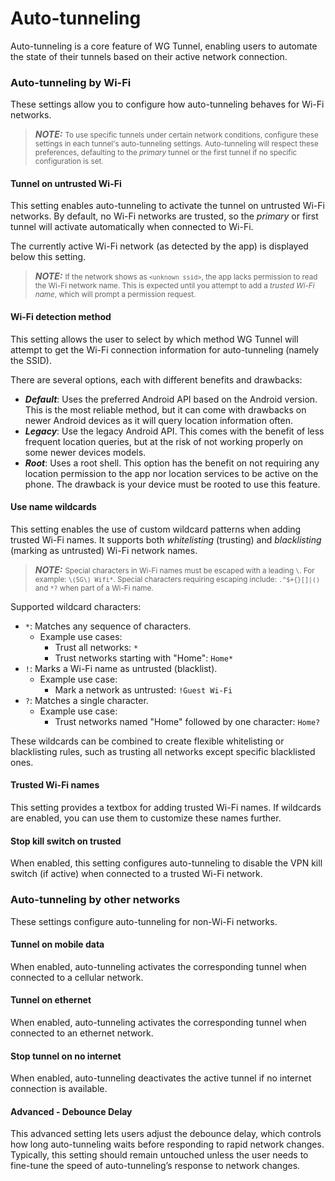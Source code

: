 # Auto-tunneling

Auto-tunneling is a core feature of WG Tunnel, enabling users to automate the state of their tunnels based on their
active network connection.

### Auto-tunneling by Wi-Fi

These settings allow you to configure how auto-tunneling behaves for Wi-Fi networks.

> **_NOTE:_** <small>To use specific tunnels under certain network conditions, configure these settings in each tunnel's
> auto-tunneling settings. Auto-tunneling will respect these preferences, defaulting to the *primary* tunnel or the first
> tunnel if no specific configuration is set.</small>

#### Tunnel on untrusted Wi-Fi

This setting enables auto-tunneling to activate the tunnel on untrusted Wi-Fi networks. By default, no Wi-Fi networks
are trusted, so the *primary* or first tunnel will activate automatically when connected to Wi-Fi.

The currently active Wi-Fi network (as detected by the app) is displayed below this setting.

> **_NOTE:_** <small>If the network shows as `<unknown ssid>`, the app lacks permission to read the Wi-Fi network name.
> This is expected until you attempt to add a *trusted Wi-Fi name*, which will prompt a permission request.</small>

#### Wi-Fi detection method

This setting allows the user to select by which method WG Tunnel will attempt to get the Wi-Fi connection information
for auto-tunneling (namely the SSID).

There are several options, each with different benefits and drawbacks:

- ***Default***: Uses the preferred Android API based on the Android version. This
  is the most reliable method, but it can come with drawbacks on newer Android devices as it will query location information often.
- ***Legacy***: Use the legacy Android API. This comes with the benefit of less frequent location queries, but at the risk of
  not working properly on some newer devices models.
- ***Root***: Uses a root shell. This option has the benefit on not requiring any location permission to the app nor location services
  to be active on the phone. The drawback is your device must be rooted to use this feature.


#### Use name wildcards

This setting enables the use of custom wildcard patterns when adding trusted Wi-Fi names. It supports both
*whitelisting* (trusting) and *blacklisting* (marking as untrusted) Wi-Fi network names.

> **_NOTE:_** <small>Special characters in Wi-Fi names must be escaped with a leading `\`. For example: `\(5G\) Wifi*`.
> Special characters requiring escaping include: `.^$+{}[]|()` and `*?` when part of a Wi-Fi name.</small>

Supported wildcard characters:
- `*`: Matches any sequence of characters.
    - Example use cases:
        - Trust all networks: `*`
        - Trust networks starting with "Home": `Home*`
- `!`: Marks a Wi-Fi name as untrusted (blacklist).
    - Example use case:
        - Mark a network as untrusted: `!Guest Wi-Fi`
- `?`: Matches a single character.
    - Example use case:
        - Trust networks named "Home" followed by one character: `Home?`

These wildcards can be combined to create flexible whitelisting or blacklisting rules, such as trusting all networks
except specific blacklisted ones.

#### Trusted Wi-Fi names

This setting provides a textbox for adding trusted Wi-Fi names. If wildcards are enabled, you can use them to customize
these names further.

#### Stop kill switch on trusted

When enabled, this setting configures auto-tunneling to disable the VPN kill switch (if active) when connected to a
trusted Wi-Fi network.

### Auto-tunneling by other networks

These settings configure auto-tunneling for non-Wi-Fi networks.

#### Tunnel on mobile data

When enabled, auto-tunneling activates the corresponding tunnel when connected to a cellular network.

#### Tunnel on ethernet

When enabled, auto-tunneling activates the corresponding tunnel when connected to an ethernet network.

#### Stop tunnel on no internet

When enabled, auto-tunneling deactivates the active tunnel if no internet connection is available.

#### Advanced - Debounce Delay

This advanced setting lets users adjust the debounce delay, which controls how long auto-tunneling waits before
responding to rapid network changes. Typically, this setting should remain untouched unless the user needs to fine-tune
the speed of auto-tunneling’s response to network changes.